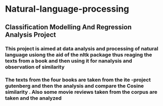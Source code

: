 # Natural-language-processing

## Classification Modelling And Regression Analysis Project

### This project is aimed at data analysis and processing of natural language usiong the aid of the nltk package thus reaging the texts from a book and then using it for nanalysis and observation of similarity

### The texts from the four books are taken from the ite -project gutenberg and then the analysis and compare the Cosine similarity . Also some movie reviews taken from the corpus are taken and the analyzed
